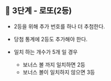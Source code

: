 ## 🚀 3단계 - 로또(2등)
- 2등을 위해 추가 번호를 하나 더 추첨한다.
- 당첨 통계에 2등도 추가해야 한다.


- 일치 하는 개수가 5개 일 경우 
  - 보너스 볼 까지 일치하면 2등
  - 보너스 볼이 일치하지 않으면 3등
  